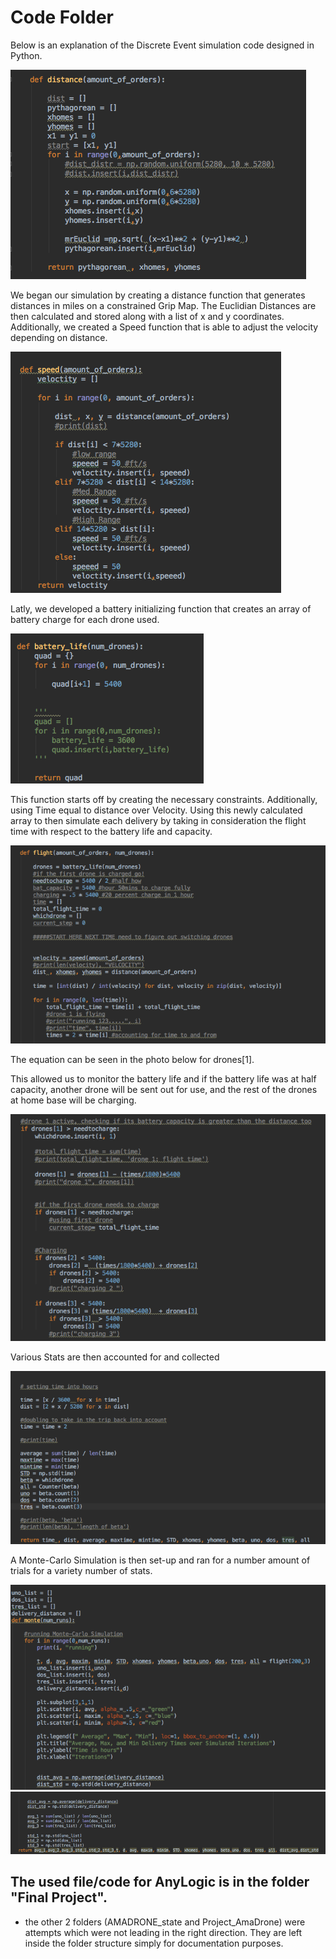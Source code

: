 # Code Folder 

Below is an explanation of the Discrete Event simulation code designed in Python.


![Python Distance](/images/python/howto/distance.png)

We began our simulation by creating a distance function that generates distances in miles on a constrained Grip Map. The Euclidian Distances are then calculated and stored along with a list of x and y coordinates. Additionally, we created a Speed function that is able to adjust the velocity depending on distance.

![Python Speed](/images/python/howto/speed.png)

Latly, we developed a battery initializing function that creates an array of battery charge for each drone used.

![Python battery](/images/python/howto/bat_life.png)

This function starts off by creating the necessary constraints. Additionally, using Time equal to distance over Velocity. Using this newly calculated array to then simulate each delivery by taking in consideration the flight time with respect to the battery life and capacity.

![Python flight](/images/python/howto/flight1.png)

The equation can be seen in the photo below for drones[1].

This allowed us to monitor the battery life and if the battery life was at half capacity, another drone will be sent out for use, and the rest of the drones at home base will be charging.

![Python flight](/images/python/howto/flight2.png)

Various Stats are then accounted for and collected

![Python flight](/images/python/howto/flight3.png)

A Monte-Carlo Simulation is then set-up and ran for a number amount of trials for a variety number of stats. 

![Python Monte-Carlo](/images/python/howto/monte.png)
![Python Monte-Carlo](/images/python/howto/monte1.png)











## The used file/code for AnyLogic is in the folder "Final Project".

- the other 2 folders (AMADRONE_state and Project_AmaDrone) were attempts which were not leading in the right direction. They are left inside the folder structure simply for documentation purposes.


